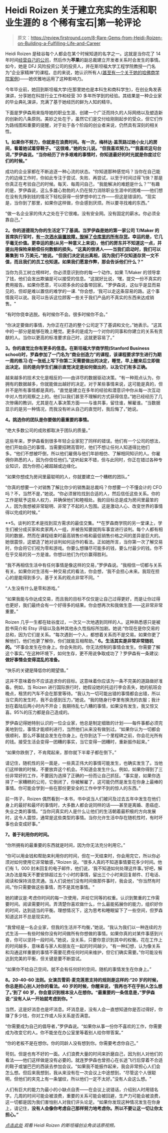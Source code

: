 # Heidi Roizen 关于建立充实的生活和职业生涯的 8 个稀有宝石|第一轮评论

> 原文：<https://review.firstround.com/8-Rare-Gems-from-Heidi-Roizen-on-Building-a-Fulfilling-Life-and-Career>

Heidi Roizen 是硅谷每个人都会在某个时候知道的名字之一。这就是当你花了 14 年时间[经营自己的公司](http://en.wikipedia.org/wiki/T/Maker "null")，然后作为**苹果**的副总裁建立开发者关系时会发生的事情。如今，她是 DFJ 风险投资公司的投资人，并在斯坦福大学工程学院教授一门名为“企业家精神”的课程。总的来说，她认识所有人([甚至有一个关于她的哈佛商学院案例](https://hbr.org/product/heidi-roizen/an/800228-PDF-ENG "null"))——她优雅地运用了这种影响力。

今年毕业前，她回到斯坦福大学(在那里她也是本科生和商科学生)，在创业角发表演讲，分享她在科技行业工作和经营 30 多年所学到的经验。其结果是一种企业家的毕业典礼演讲，充满了基于她经历的鲜为人知的精华。

下面是罗伊森用来指导她的职业生涯、创建一个广泛而持久的人际网络以及塑造新的创新的八条原则。美妙之处在于，虽然它们是交付给刚刚起步的受众，但它们作为路线图和重要的提醒，对于处于各个阶段的创业者来说，仍然具有深刻的相关性。

**1。如果你不努力，你就是在浪费时间。有一次，梅林达·盖茨路过她小女儿的房间，看着她试着穿鞋子。“这很难，”她的女儿说。“但我喜欢努力。”“我喜欢这句台词，”罗伊森说。“当你经历了许多艰难的事情时，你知道最好的时光就是你度过它们的时候。”**

成功的企业家都在不断追逐一种心流的状态。“你知道那种感觉吗？当你在自己能力的边缘工作时，你如此专注于尝试、失败、再尝试，以至于时间过得飞快？那是你真正在考验自己的时候。每天、每周问自己，“我能解决的难题是什么？”“有趣的是，罗伊森说，这么多雄心勃勃的人仍在努力消除职业生涯中的困难——他们想在没有先挣到钱的情况下轻松获得一份梦想中的工作——但这是错误的。“现实是，当你到了那里，如果你这样做，你会感到厌烦。所以要寻找难的东西。”

“做一名企业家的伟大之处在于它很难。没有安全网。没有固定的薪水。你必须全靠自己。”

**2。你的道德观为你的生活定下了基调。当罗伊森是她的第一家公司 T/Maker 的首席执行官时，[有一次洒水装置故障，毁掉了仓库里的所有存货](http://heidiroizen.tumblr.com/post/87109518385/the-one-rule-for-building-your-company-culture "null")。幸运的是，它几乎毫无价值。更幸运的是(从另一种意义上来说)，他们的房东并不知道这一点，并提出用保险来赔偿任何数额的损失。“这真的很诱人——当我们启动时，我们可以筹集到 15 万美元，”她说。“但我们决定说出真相，因为我们不仅知道存货一文不值，而且我们的员工也知道。如果我们愿意作弊，那会告诉他们什么？”**

当你为员工树立榜样时，你必须意识到你的每一个动作。如果 T/Maker 的领导拿了钱，他们会发出欺骗是可以接受的信息。“这就好比说，‘嘿，提交一份不真实的费用报告。如果你愿意，可以把多余的设备带回家。"罗伊森说，这似乎是显而易见的，但却是难以置信的难学的一课. "你会想，‘我可以走这条容易的路。这个事情我可以说。我可以告诉这位顾客一些关于我们产品的不真实的东西来达成销售。"

“有时你侥幸逃脱。有时候你不会。很多时候你不会。”

“你决定要做的事情，为你正在打造的整个公司定下了基调和文化，”她表示。“这其中的一部分是能够在晚上睡觉。更多的是成为一个对你的同事和你建立的关系有贡献的人。当你以更高的标准要求自己时，这就更容易了。”

**3。你的直觉比你有更多的信息。在斯坦福大学商学院(Stanford Business school)时，罗森参加了一门名为“商业创造力”的课程，该课程要求学生进行为期一周的练习:在一张纸上写下你第二天需要做出的决定，睡觉，早上醒来后立即做出决定。目的是向学生们展示直觉决定是如何做出的，以及它们有多正确。**

越来越多的技术文化是相反的——由详尽的数据驱动决策。“有一种观点认为，你拥有的数据越多，你就能做出越好的决定。对于某些事情来说，这可能是真的，但并不是所有事情都是真的。“直觉是建立在多年的经验和潜意识中你从每一次互动中对人性的观察之上的。他们以我们甚至不理解的方式获得信息。”她已经经历了几次惨痛的教训，尤其是在人事决策方面——与谁共事，留住谁，解雇谁。“当数据显示的是另一种情况，而我没有听从自己的直觉时，我后悔了，”她说。

**4。挑选你的团队是你要做的最重要的事情。**

“绝大多数公司的成败都取决于团队的质量。”

这些年来，罗伊森看到很多年轻企业家犯了同样的错误。他们有一个公司的想法，他们开始自己的事情，当需要招聘高管时，他们不想让任何人知道得比他们多。“他们不想被吓倒，所以他们雇佣与他们年龄相仿、了解相同知识的人。你雇佣你熟悉的人，因为你信任他们。”这听起来不错，但与此同时，你正在错过各种专业知识，因为你担心被超越或边缘化。

“如果你想成为房间里最聪明的人，你就要建立一个糟糕的团队。”

“你真的想要一个对销售了解比你少的销售副总裁吗？你想要一个不懂会计的 CFO 吗？不，当然不是，”她说。“你必须冒险找到合适的人，然后信任这些关系。你的工作是赋予这些人权力，并确保他们和睦相处。我的目标总是成为房间里最笨的人，因为我想被非常聪明、非常了不起的人包围。这是激动人心、改变世界的事情得以完成的时候。”

**5。谈判的艺术是找到双方需求的最佳交集。**在罗森商学院的另一堂课上，学生们被分成买家和卖家两人一组，并被告知要就购车事宜进行谈判。每个人都有相同的数据，然而在课程结束时最高销售价格和最低销售价格之间的差异是巨大的。她很震惊，这塑造了她对谈判如何运作的看法。正如她所言，当你第一次了解交易时，你会将它们视为零和游戏。你要么想赚尽可能多的钱，要么付最少的钱。你不在乎交易的另一方是谁。你想以他们为代价赢得胜利。

“我不再相信生活中有任何事情是像这样的交易，”罗伊森说。“我相信一切都与关系有关。如果你对生活有一种交易式的看法，你会想，‘我不会担心未来。我现在担心的是能得到多少。基于关系的观点非常不同。"

“人生没有什么是零和游戏。”

“如果我能与你达成交易，而且我的目标不仅仅是让自己过得更好，而是让你过得也更好，我们最终会有一个好得多的结果。你会想再次和我做生意——这非常非常重要。”

Roizen 几乎一生都在硅谷度过，一次又一次地遇到同样的人。这种熟悉感只是被脸书简介和 Etsy 评级以及各种其他永久性指标所加剧。她说:“你现在是你交易的总和，因为它们是关系。“每次遇到一个人，都想着关系而不是交易。如果你更了解他们，他们也更了解你，你们就能互相帮助。” **6。生活其实是非常非常随机的。**“坏事会发生在你身上。你会失败的。你无法控制的事情会发生。你需要了解这个事实。”在这种环境下，如何生存，更不用说争取成功了？罗伊森有一条建议:**做好事情会变得混乱的准备。**

“快乐的关键是降低你的期望值。”

这并不意味着你不应该追求你的目标。这意味着你应该为一条不完美的道路做好准备。例如，当 Roizen 进行国际旅行时，她假设她的托运行李会丢失，她的航班会晚点，租赁的汽车不会在那里等待。“我认为一切可能出错的事情都会出错，所以当它真的发生时，我不会感到压力，”她说。“我的随身行李里有换洗的衣服；我计划在着陆后两小时内不开会；我期待乱七八糟的事情，如果没有发生，我又惊又喜。95%的压力都是自己造成的。

罗伊森记得她特别认识的一位企业家，他总是制定细致的计划——每件事都必须完美地到位，事情才能顺利进行，当然他们从来没有做到过。“如果你认为一切都会很顺利，那么坏事就会发生在你身上。在你到达下一个里程碑之前，你会花光所有的钱。接受生活会变得一团糟的事实，当它变得一团糟时，重新振作起来。”

“如果你跌倒了，不肯爬起来，那你就下半辈子都在倒下。”

请记住，随机性的另一面是，一些真正伟大的事情可能发生，也确实发生了。当他们这样做的时候，不要放弃这个机会。不知道会发生什么。例如，如果你得到了三份非常好的工作，不要因为选择了正确的一份而让自己抓狂。“事实是，如果你选择了一家糟糕的公司，它倒闭了，你被解雇了，这可能仍然是发生在你身上最棒的事情。你可能会学到一些在那份更安全的工作中学不到的惊人的东西。”

前一阵子，Roizen 偶然看到一本书，书中说当人们被问及过去五年中发生在他们身上的最好和最坏的事情时，大多数人都会说同样的话——甚至是离婚、患癌症、失业之类的事情。“当你问真实的人是什么让他们的生活朝着最积极的方向发展时，这令人震惊，通常是这些类型的事情。当你允许生活中存在随机性时，有时坏事也会变成好事。”

**7。善于利用你的时间。**

“你所拥有的最重要的东西就是时间，因为你无法充分利用它。”

“你可以用金钱和帮助来利用你的时间，但在一天结束时，你会用完它，所以你必须对如何使用它非常敏感，”Roizen 说。“很多人真的不知道事情要花多少时间。他们有 1，000 封未回复的电子邮件，他们说，‘我不知道如何处理这件事。’好吧，解决办法是每天不要安排超过五个小时的事情，留出三个小时来回复邮件、打电话、阅读和保持消息灵通。当人们说他们没有时间做那件事时，我会说，“你当然有时间。”你只需要做这些事情，而不是其他事情。"

她的建议是:考虑你时间的每一次使用，并给它同等的权重。认识到繁重的工作需要时间。阅读需要时间。弄清楚你喜欢做什么，什么最能拓展你的能力，组织好你的时间，达到适当的平衡。理想情况下，这为思考和睡眠留下了一些空间，但罗森知道这并不总是现实的。

“我曾经是一名企业家，但我的生活并不均衡，”她说。“我认为我们以一种连续的方式生活——有些时候你没有时间做所有你想做的事情。如果你真的对某件事感到兴奋，你可以坚持一段时间。”她说，没关系，只要你意识到其中的权衡。花在工作上的时间越多，意味着与家人和朋友在一起的时间越少。“有一种幻想，认为像关系和沟通这样重要的事情不需要花费任何时间来维护，但它们确实需要。”你可能没有达到完美的平衡，但关键是要不断尝试。

“如果你不给自己空间，就不会有任何好的空间，随机的事情发生在你身上。”

**8。20-40-60 法则。女演员雪莉·麦克莲恩支持的规则是这样的:“20 岁的时候，你总是担心别人对你的看法。40 岁的时候，你醒来说，‘我再也不在乎别人怎么想了。’到了 60 岁，你会意识到根本没人在想你。“最重要的一条信息是，”罗伊森说:“没有人从一开始就考虑到你。"**

当然，这是好消息也是坏消息。坏消息是，没有人会一直想知道你是否过得好，你赚了多少钱，你对工作或人际关系是否满意。

“你需要成为自己的倡导者，”罗伊森说。“如果你从事一份你不喜欢的工作，你需要成为改变它的人。你不能坐在办公室里等着别人给你带答案。”

“你的老板不是在想你。你的同龄人没有想到你。你需要考虑你自己。”

苛刻。但是也有不好的一面。人们浪费大量的时间来折磨自己，因为别人对他们的看法——他们这样做是没有必要的。就连罗伊森也曾担心在长途飞行后穿着不合适的鞋子或皱巴巴的西装去参加会议。“如果我不能振作起来，我会非常担心人们会怎么想。但后来我想到，我从来没有在一次会议上中途想到，“尽管这个人很聪明，但他们的夹克上有一条皱纹，所以他们一定不太好。”没有人会这么想。"

人们有巨大的能力为最小的小缺点自责——在会议上说错话，介绍别人时用错名字。几周的时间可能会被浪费，重要的关系可能会被回避，生产力可能会被浪费，这一切都是因为我们害怕别人对我们评头论足。“如果你发现这种情况发生在你身上，请记住，**没有人会像你考虑自己那样努力地考虑你。所以不要让这一切让你太担心。”**

*[点击此处](http://ecorner.stanford.edu/authorMaterialInfo.html?mid=3351 "null")* *观看 Heidi Roizen 的斯坦福创业角谈话原视频。*